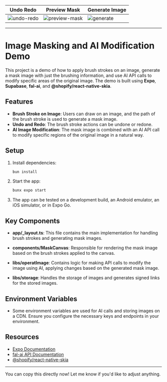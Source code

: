 | Undo Redo                                                                                     | Preview Mask                                                                                     | Generate Image                                                                               |
| --------------------------------------------------------------------------------------------- | ------------------------------------------------------------------------------------------------ | -------------------------------------------------------------------------------------------- |
| ![undo-redo](https://github.com/user-attachments/assets/c5bebe03-85c4-4469-bd9d-09c3666906a6) | ![preview-mask](https://github.com/user-attachments/assets/5b919861-c70d-4761-b3c6-0b2fdca518ae) | ![generate](https://github.com/user-attachments/assets/dcde43d2-f751-48d9-90dc-87479b2315cb) |

---

# Image Masking and AI Modification Demo

This project is a demo of how to apply brush strokes on an image, generate a mask image with just the brushing information, and use AI API calls to modify specific areas of the original image. The demo is built using **Expo**, **Supabase**, **fal-ai**, and **@shopify/react-native-skia**.

## Features

- **Brush Stroke on Image**: Users can draw on an image, and the path of the brush stroke is used to generate a mask image.
- **Undo and Redo**: The brush stroke actions can be undone or redone.
- **AI Image Modification**: The mask image is combined with an AI API call to modify specific regions of the original image in a natural way.

## Setup

1. Install dependencies:

   ```bash
   bun install
   ```

2. Start the app:

   ```bash
   bunx expo start
   ```

3. The app can be tested on a development build, an Android emulator, an iOS simulator, or in Expo Go.

## Key Components

- **app/\_layout.ts**: This file contains the main implementation for handling brush strokes and generating mask images.
- **components/MaskCanvas**: Responsible for rendering the mask image based on the brush strokes applied to the canvas.

- **libs/operatImage**: Contains logic for making API calls to modify the image using AI, applying changes based on the generated mask image.

- **libs/storage**: Handles the storage of images and generates signed links for the stored images.

## Environment Variables

- Some environment variables are used for AI calls and storing images on a CDN. Ensure you configure the necessary keys and endpoints in your environment.

## Resources

- [Expo Documentation](https://docs.expo.dev/)
- [fal-ai API Documentation](https://www.fal.ai/docs)
- [@shopify/react-native-skia](https://github.com/Shopify/react-native-skia)

---

You can copy this directly now! Let me know if you'd like to adjust anything.
